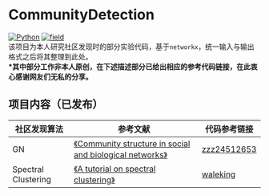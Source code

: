# CommunityDetection
[![Python](https://img.shields.io/badge/Python-3.6-blue.svg)](https://www.python.org/)
[![field](https://img.shields.io/badge/Field-Complex%20Network-brightgreen.svg)](https://en.wikipedia.org/wiki/Community_structure)  
该项目为本人研究社区发现时的部分实验代码，基于```networkx```，统一输入与输出格式之后将其整理到此处。  
**\*其中部分工作非本人原创，在下述描述部分已给出相应的参考代码链接，在此衷心感谢网友们无私的分享。**  

## 项目内容（已发布）
社区发现算法 | 参考文献 | 代码参考链接
---- | ---- | ----
GN | [《Community structure in social and biological networks》](https://arxiv.org/abs/cond-mat/0112110) | [zzz24512653](https://github.com/zzz24512653/CommunityDetection/blob/master/algorithm/GN.py)
Spectral Clustering | [《A tutorial on spectral clustering》](https://arxiv.org/abs/0711.0189) | [waleking](https://blog.csdn.net/waleking/article/details/7584084)

